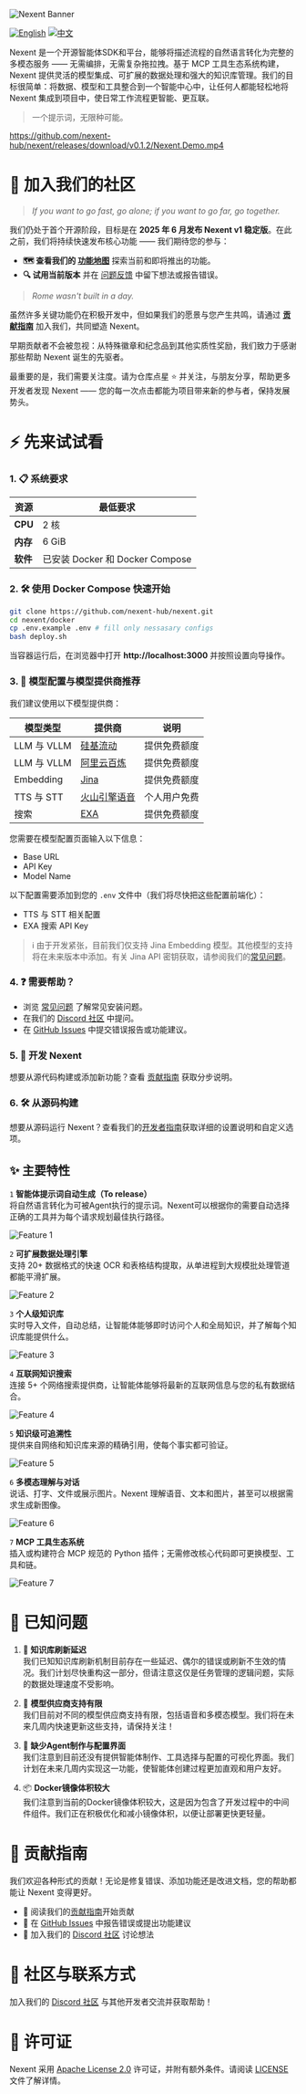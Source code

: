 ![Nexent Banner](./assets/NexentBanner.png)

[![English](https://img.shields.io/badge/English-README-blue)](README.md)
[![中文](https://img.shields.io/badge/中文-README-green)](README_CN.md)

Nexent 是一个开源智能体SDK和平台，能够将描述流程的自然语言转化为完整的多模态服务 —— 无需编排，无需复杂拖拉拽。基于 MCP 工具生态系统构建，Nexent 提供灵活的模型集成、可扩展的数据处理和强大的知识库管理。我们的目标很简单：将数据、模型和工具整合到一个智能中心中，让任何人都能轻松地将 Nexent 集成到项目中，使日常工作流程更智能、更互联。

> 一个提示词，无限种可能。

https://github.com/nexent-hub/nexent/releases/download/v0.1.2/Nexent.Demo.mp4

# 🤝 加入我们的社区

> *If you want to go fast, go alone; if you want to go far, go together.*

我们仍处于首个开源阶段，目标是在 **2025 年 6 月发布 Nexent v1 稳定版**。在此之前，我们将持续快速发布核心功能 —— 我们期待您的参与：

* **🗺️ 查看我们的 [功能地图](https://github.com/orgs/nexent-hub/projects/2/views/1)** 探索当前和即将推出的功能。
* **🔍 试用当前版本** 并在 [问题反馈](https://github.com/nexent-hub/nexent/issues) 中留下想法或报告错误。

> *Rome wasn't built in a day.*

虽然许多关键功能仍在积极开发中，但如果我们的愿景与您产生共鸣，请通过 **[贡献指南](CONTRIBUTING_CN.md)** 加入我们，共同塑造 Nexent。

早期贡献者不会被忽视：从特殊徽章和纪念品到其他实质性奖励，我们致力于感谢那些帮助 Nexent 诞生的先驱者。

最重要的是，我们需要关注度。请为仓库点星 ⭐ 并关注，与朋友分享，帮助更多开发者发现 Nexent —— 您的每一次点击都能为项目带来新的参与者，保持发展势头。

# ⚡ 先来试试看

### 1. 📋 系统要求  

| 资源 | 最低要求 |
|----------|---------|
| **CPU**  | 2 核 |
| **内存**  | 6 GiB   |
| **软件** | 已安装 Docker 和 Docker Compose |

### 2. 🛠️ 使用 Docker Compose 快速开始

```bash
git clone https://github.com/nexent-hub/nexent.git
cd nexent/docker
cp .env.example .env # fill only nessasary configs
bash deploy.sh
```

当容器运行后，在浏览器中打开 **http://localhost:3000** 并按照设置向导操作。

### 3. 🤖 模型配置与模型提供商推荐

我们建议使用以下模型提供商：

| 模型类型 | 提供商 | 说明 |
|------------|----------|-------|
| LLM 与 VLLM | [硅基流动](https://siliconflow.cn/) | 提供免费额度 |
| LLM 与 VLLM | [阿里云百炼](https://bailian.console.aliyun.com/) | 提供免费额度 |
| Embedding | [Jina](https://jina.ai/) | 提供免费额度 |
| TTS 与 STT | [火山引擎语音](https://www.volcengine.com/product/voice-tech) | 个人用户免费 |
| 搜索 | [EXA](https://exa.ai/) | 提供免费额度 |

您需要在模型配置页面输入以下信息：
- Base URL
- API Key
- Model Name

以下配置需要添加到您的 `.env` 文件中（我们将尽快把这些配置前端化）：
- TTS 与 STT 相关配置
- EXA 搜索 API Key

> ℹ️ 由于开发紧张，目前我们仅支持 Jina Embedding 模型。其他模型的支持将在未来版本中添加。有关 Jina API 密钥获取，请参阅我们的[常见问题](FAQ_CN.md)。

### 4. ❓ 需要帮助？

- 浏览 [常见问题](FAQ_CN.md) 了解常见安装问题。  
- 在我们的 [Discord 社区](https://discord.gg/tb5H3S3wyv) 中提问。  
- 在 [GitHub Issues](https://github.com/nexent-hub/nexent/issues) 中提交错误报告或功能建议。

### 5. 🔧 开发 Nexent

想要从源代码构建或添加新功能？查看 [贡献指南](CONTRIBUTING_CN.md) 获取分步说明。

### 6. 🛠️ 从源码构建

想要从源码运行 Nexent？查看我们的[开发者指南](DEVELOPPER_NOTE_CN.md)获取详细的设置说明和自定义选项。

## ✨ 主要特性

`1` **智能体提示词自动生成（To release）**  
   将自然语言转化为可被Agent执行的提示词。Nexent可以根据你的需要自动选择正确的工具并为每个请求规划最佳执行路径。

   ![Feature 1](./assets/Feature1.png)

`2` **可扩展数据处理引擎**  
   支持 20+ 数据格式的快速 OCR 和表格结构提取，从单进程到大规模批处理管道都能平滑扩展。

   ![Feature 2](./assets/Feature2.png)

`3` **个人级知识库**  
   实时导入文件，自动总结，让智能体能够即时访问个人和全局知识，并了解每个知识库能提供什么。

   ![Feature 3](./assets/Feature3.png)

`4` **互联网知识搜索**  
   连接 5+ 个网络搜索提供商，让智能体能够将最新的互联网信息与您的私有数据结合。

   ![Feature 4](./assets/Feature4.png)

`5` **知识级可追溯性**  
   提供来自网络和知识库来源的精确引用，使每个事实都可验证。

   ![Feature 5](./assets/Feature5.png)

`6` **多模态理解与对话**  
   说话、打字、文件或展示图片。Nexent 理解语音、文本和图片，甚至可以根据需求生成新图像。

   ![Feature 6](./assets/Feature6.png)

`7` **MCP 工具生态系统**  
   插入或构建符合 MCP 规范的 Python 插件；无需修改核心代码即可更换模型、工具和链。

   ![Feature 7](./assets/Feature7.png)

# 🐛 已知问题

1. 🔄 **知识库刷新延迟**  
   我们已知知识库刷新机制目前存在一些延迟、偶尔的错误或刷新不生效的情况。我们计划尽快重构这一部分，但请注意这仅是任务管理的逻辑问题，实际的数据处理速度不受影响。

2. 🤖 **模型供应商支持有限**  
   我们目前对不同的模型供应商支持有限，包括语音和多模态模型。我们将在未来几周内快速更新这些支持，请保持关注！

3. 🎨 **缺少Agent制作与配置界面**  
   我们注意到目前还没有提供智能体制作、工具选择与配置的可视化界面。我们计划在未来几周内实现这一功能，使智能体创建过程更加直观和用户友好。

4. 📦 **Docker镜像体积较大**  
   我们注意到当前的Docker镜像体积较大，这是因为包含了开发过程中的中间件组件。我们正在积极优化和减小镜像体积，以便让部署更快更轻量。

# 👥 贡献指南

我们欢迎各种形式的贡献！无论是修复错误、添加功能还是改进文档，您的帮助都能让 Nexent 变得更好。

- 📖 阅读我们的[贡献指南](CONTRIBUTING_CN.md)开始贡献
- 🐛 在 [GitHub Issues](https://github.com/nexent-hub/nexent/issues) 中报告错误或提出功能建议
- 💬 加入我们的 [Discord 社区](https://discord.gg/tb5H3S3wyv) 讨论想法

# 💬 社区与联系方式

加入我们的 [Discord 社区](https://discord.gg/tb5H3S3wyv) 与其他开发者交流并获取帮助！

# 📄 许可证

Nexent 采用 [Apache License 2.0](LICENSE) 许可证，并附有额外条件。请阅读 [LICENSE](LICENSE) 文件了解详情。
